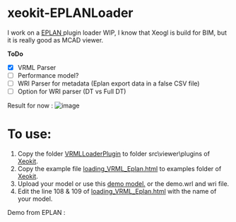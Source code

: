 # xeokit-EPLANLoader

I work on a [EPLAN ](https://www.eplan.de/) plugin loader WIP, I know that Xeogl is build for BIM, but it is really good as MCAD viewer.

**ToDo**

- [x] VRML Parser
- [ ] Performance model?
- [ ] WRI Parser for metadata (Eplan export data in a false CSV file)
- [ ] Option for WRI parser (DT vs Full DT)

Result for now :
![image](https://user-images.githubusercontent.com/29955546/54249591-162b1f80-4517-11e9-9727-a5b037e54d5c.png)



# To use:

1. Copy the folder [VRMLLoaderPlugin](https://github.com/nicrf/xeokit-EPLANLoader/tree/master/VRMLLoaderPlugin) to folder src\viewer\plugins of [Xeokit](https://github.com/xeokit/xeokit-sdk).
2. Copy the example file [loading_VRML_Eplan.html](https://github.com/nicrf/xeokit-EPLANLoader/blob/master/loading_VRML_Eplan.html) to examples folder of [Xeokit](https://github.com/xeokit/xeokit-sdk).
3. Upload your model or use this [demo model.](https://github.com/nicrf/babylonejsVRMLLoader/blob/master/small.wrl) or the demo.wrl and wri file.
4. Edit the line 108 & 109 of [loading_VRML_Eplan.html](https://github.com/nicrf/xeokit-EPLANLoader/blob/master/loading_VRML_Eplan.html)  with the name of your model.

Demo from EPLAN :
